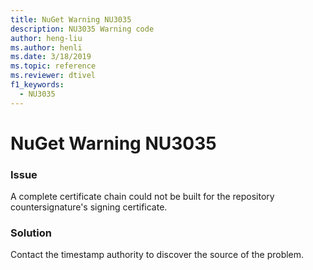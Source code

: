 ```yaml
---
title: NuGet Warning NU3035
description: NU3035 Warning code
author: heng-liu
ms.author: henli
ms.date: 3/18/2019
ms.topic: reference
ms.reviewer: dtivel
f1_keywords: 
  - NU3035
---
```


# NuGet Warning NU3035

### Issue

A complete certificate chain could not be built for the repository countersignature's signing certificate.


### Solution

Contact the timestamp authority to discover the source of the problem.